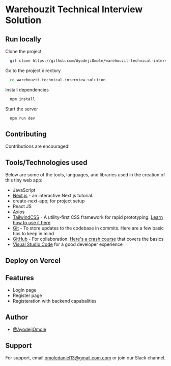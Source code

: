 
# Warehouzit Technical Interview Solution


## Run locally 

Clone the project

```bash
  git clone https://github.com/AyodejiOmole/warehouzit-technical-interview-solution.git
```

Go to the project directory

```bash
  cd warehouzit-technical-interview-solution
```

Install dependencies

```bash
  npm install
```

Start the server

```bash
  npm run dev
```

## Contributing

Contributions are encouraged!

## Tools/Technologies used

Below are some of the tools, languages, and libraries used in the creation of this tiny web app:

- JavaScript
- [Next.js](https://nextjs.org/learn) - an interactive Next.js tutorial.
- create-next-app; for project setup
- React JS
- Axios
- [TailwindCSS](https://tailwindcss.com/) - A utility-first CSS framework for rapid prototyping. [Learn how to use it here](https://www.youtube.com/watch?v=pfaSUYaSgRo)
- [Git](https://git-scm.com/) - To store updates to the codebase in commits. Here are a few basic tips to keep in mind
- [GitHub](https://github.com/) - For collaboration. [Here's a crash course](https://www.youtube.com/watch?v=8Dd7KRpKeaE) that covers the basics
- [Visual Studio Code](https://code.visualstudio.com/) for a good developer experience

## Deploy on Vercel

## Features

- Login page
- Register page
- Registeration with backend capabalities


## Author
- [@AyodejiOmole](https://github.com/AyodejiOmole)

## Support

For support, email omoledaniel13@gmail.com.com or join our Slack channel.

